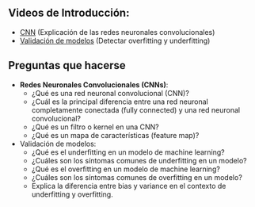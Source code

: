 ## Videos de Introducción: 
* [CNN](https://www.youtube.com/watch?v=V8j1oENVz00&t=678s) (Explicación de las redes neuronales convolucionales)
* [Validación de modelos](https://www.youtube.com/watch?v=o3DztvnfAJg) (Detectar overfitting y underfitting)
## Preguntas que hacerse 
* **Redes Neuronales Convolucionales (CNNs)**: 
	*  ¿Qué es una red neuronal convolucional (CNN)?
	* ¿Cuál es la principal diferencia entre una red neuronal completamente conectada (fully connected) y una red neuronal convolucional?
	* ¿Qué es un filtro o kernel en una CNN?
	* ¿Qué es un mapa de características (feature map)?
* Validación de modelos: 
	* ¿Qué es el underfitting en un modelo de machine learning?
	* ¿Cuáles son los síntomas comunes de underfitting en un modelo?
	* ¿Qué es el overfitting en un modelo de machine learning?
	* ¿Cuáles son los síntomas comunes de overfitting en un modelo?
	* Explica la diferencia entre bias y variance en el contexto de underfitting y overfitting.

